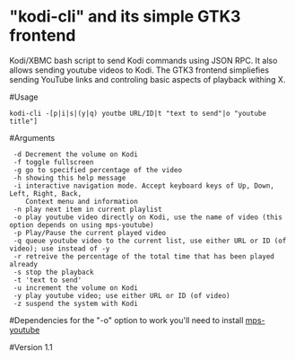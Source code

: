 "kodi-cli" and its simple GTK3 frontend
=======================================

Kodi/XBMC bash script to send Kodi commands using JSON RPC. It also allows sending youtube videos to Kodi. The GTK3 frontend simpliefies sending YouTube links and controling basic aspects of playback withing X. 

#Usage

`kodi-cli -[p|i|s|(y|q) youtbe URL/ID|t "text to send"|o "youtube title"]`

#Arguments
```
 -d Decrement the volume on Kodi
 -f toggle fullscreen
 -g go to specified percentage of the video
 -h showing this help message
 -i interactive navigation mode. Accept keyboard keys of Up, Down, Left, Right, Back,
 	Context menu and information
 -n play next item in current playlist
 -o play youtube video directly on Kodi, use the name of video (this option depends on using mps-youtube)
 -p Play/Pause the current played video
 -q queue youtube video to the current list, use either URL or ID (of video); use instead of -y
 -r retreive the percentage of the total time that has been played already
 -s stop the playback
 -t 'text to send'
 -u increment the volume on Kodi
 -y play youtube video; use either URL or ID (of video)
 -z suspend the system with Kodi

```

#Dependencies
for the "-o" option to work you'll need to install [mps-youtube](https://github.com/np1/mps-youtube)

#Version
1.1
